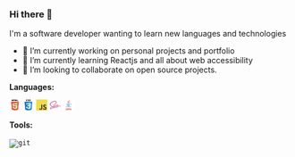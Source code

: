 ### Hi there 👋

I'm a software developer wanting to learn new languages and technologies

- 🔭 I’m currently working on personal projects and portfolio
- 🌱 I’m currently learning Reactjs and all about web accessibility
- 🚀 I’m looking to collaborate on open source projects.

**Languages:**  

<code><img src="https://raw.githubusercontent.com/devicons/devicon/master/icons/html5/html5-original-wordmark.svg" height="20"/></code>
<code><img src="https://raw.githubusercontent.com/devicons/devicon/master/icons/css3/css3-original-wordmark.svg" height="20"/></code>
<code><img height="20" src="https://raw.githubusercontent.com/github/explore/80688e429a7d4ef2fca1e82350fe8e3517d3494d/topics/javascript/javascript.png"></code>
<code><img src="https://raw.githubusercontent.com/devicons/devicon/master/icons/sass/sass-original.svg" height="20"/></code>
<code><img src="https://raw.githubusercontent.com/devicons/devicon/master/icons/java/java-original-wordmark.svg" height="20"/></code>

**Tools:**

<code><img src="https://www.vectorlogo.zone/logos/git-scm/git-scm-icon.svg" alt="git" height="20"/></code>
